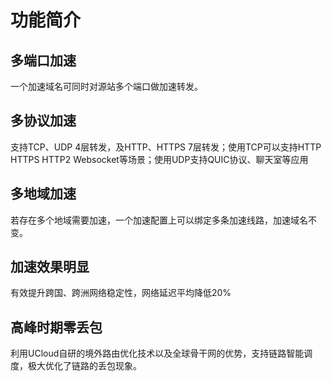 # 功能简介



## 多端口加速

一个加速域名可同时对源站多个端口做加速转发。

## 多协议加速

支持TCP、UDP 4层转发，及HTTP、HTTPS 7层转发；使用TCP可以支持HTTP HTTPS HTTP2 Websocket等场景；使用UDP支持QUIC协议、聊天室等应用

## 多地域加速

若存在多个地域需要加速，一个加速配置上可以绑定多条加速线路，加速域名不变。

## 加速效果明显

有效提升跨国、跨洲网络稳定性，网络延迟平均降低20%

## 高峰时期零丢包

利用UCloud自研的境外路由优化技术以及全球骨干网的优势，支持链路智能调度，极大优化了链路的丢包现象。
